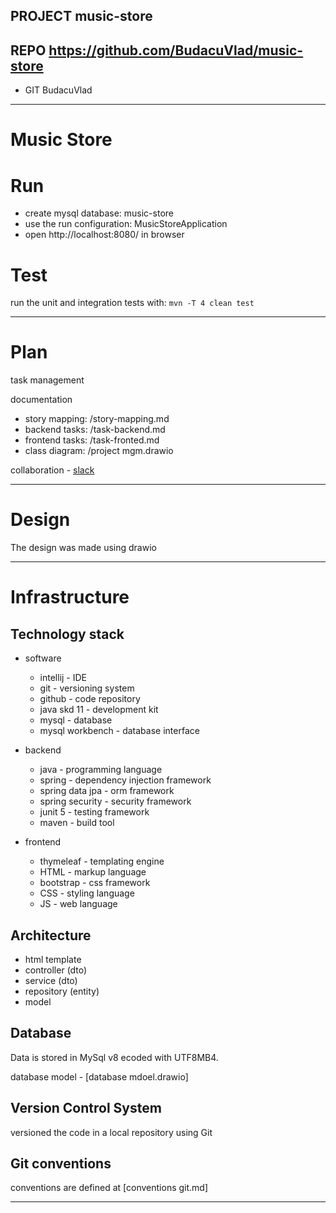 ## PROJECT  music-store
## REPO     https://github.com/BudacuVlad/music-store
- GIT       BudacuVlad

---

# Music Store

# Run

- create mysql database: music-store
- use the run configuration: MusicStoreApplication
- open http://localhost:8080/ in browser

# Test
run the unit and integration tests with:
```mvn -T 4 clean test```

---

# Plan
task management

documentation

- story mapping: /story-mapping.md
- backend tasks: /task-backend.md
- frontend tasks: /task-fronted.md
- class diagram: /project mgm.drawio

collaboration - [slack](sdajavaremotero23.slack.com)

---

# Design
The design was made using drawio

---

# Infrastructure

## Technology stack

- software
    - intellij - IDE
    - git - versioning system
    - github - code repository
    - java skd 11 - development kit
    - mysql - database
    - mysql workbench - database interface

- backend
    - java - programming language
    - spring - dependency injection framework
    - spring data jpa - orm framework
    - spring security - security framework
    - junit 5 - testing framework
    - maven - build tool

- frontend
    - thymeleaf - templating engine
    - HTML - markup language
    - bootstrap - css framework
    - CSS - styling language
    - JS - web language

## Architecture
- html template
- controller (dto)
- service (dto)
- repository (entity)
- model

## Database
Data is stored in MySql v8 ecoded with UTF8MB4.

database model - [database mdoel.drawio]

## Version Control System
versioned the code in a local repository using Git

## Git conventions
conventions are defined at [conventions git.md]

---
